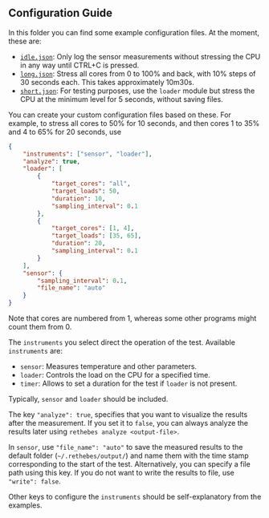 ## Configuration Guide

In this folder you can find some example configuration files.
At the moment, these are:

-   [`idle.json`](idle.json): Only log the sensor measurements without stressing the CPU in any way until CTRL+C is pressed.
-   [`long.json`](long.json): Stress all cores from 0 to 100% and back, with 10% steps of 30 seconds each.
    This takes approximately 10m30s.
-   [`short.json`](short.json): For testing purposes, use the `loader` module but stress the CPU at the minimum level for 5 seconds, without saving files.

You can create your custom configuration files based on these.
For example, to stress all cores to 50% for 10 seconds, and then cores 1 to 35% and 4 to 65% for 20 seconds, use

```json
{
    "instruments": ["sensor", "loader"],
    "analyze": true,
    "loader": [
        {
            "target_cores": "all",
            "target_loads": 50,
            "duration": 10,
            "sampling_interval": 0.1
        },
        {
            "target_cores": [1, 4],
            "target_loads": [35, 65],
            "duration": 20,
            "sampling_interval": 0.1
        }
    ],
    "sensor": {
        "sampling_interval": 0.1,
        "file_name": "auto"
    }
}
```

Note that cores are numbered from 1, whereas some other programs might count them from 0.

The `instruments` you select direct the operation of the test.
Available `instruments` are:

-   `sensor`: Measures temperature and other parameters.
-   `loader`: Controls the load on the CPU for a specified time.
-   `timer`: Allows to set a duration for the test if `loader` is not present.

Typically, `sensor` and `loader` should be included.

The key `"analyze": true`, specifies that you want to visualize the results after the measurement.
If you set it to `false`, you can always analyze the results later using `rethebes analyze <output-file>`.

In `sensor`, use `"file_name": "auto"` to save the measured results to the default folder (`~/.rethebes/output/`) and name them with the time stamp corresponding to the start of the test.
Alternatively, you can specify a file path using this key.
If you do not want to write the results to file, use `"write": false`.

Other keys to configure the `instruments` should be self-explanatory from the examples.
